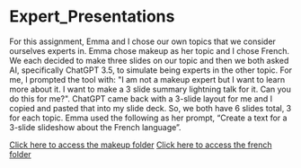# Expert_Presentations
For this assignment, Emma and I chose our own topics that we consider ourselves experts in. Emma chose makeup as her topic and I chose French. We each decided to make three slides on our topic and then we both asked AI, specifically ChatGPT 3.5, to simulate being experts in the other topic. For me, I prompted the tool with: "I am not a makeup expert but I want to learn more about it. I want to make a 3 slide summary lightning talk for it. Can you do this for me?". ChatGPT came back with a 3-slide layout for me and I copied and pasted that into my slide deck. So, we both have 6 slides total, 3 for each topic. Emma used the following as her prompt, “Create a text for a 3-slide slideshow about the French language”. 

[Click here to access the makeup folder](./Makeup_slides)
[Click here to access the french folder](./French_slides)
